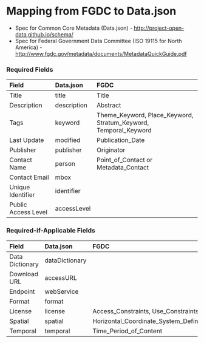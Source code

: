 # Mapping from FGDC to Data.json

- Spec for Common Core Metadata (Data.json) - http://project-open-data.github.io/schema/
- Spec for Federal Government Data Committee (ISO 19115 for North America) - http://www.fgdc.gov/metadata/documents/MetadataQuickGuide.pdf

### Required Fields

| Field | Data.json | FGDC  |
| :------ | :------ | :----- |
|  Title  |  title  |   Title  |
|  Description  |  description  |   Abstract  |
|  Tags  |  keyword  |   Theme_Keyword, Place_Keyword, Stratum_Keyword, Temporal_Keyword  |
|  Last Update  |  modified  |   Publication_Date  |
|  Publisher  |  publisher  |   Originator  |
|  Contact Name  |  person  |   Point_of_Contact or Metadata_Contact |
|  Contact Email  |  mbox  |  |
|  Unique Identifier  |  identifier  |    |
|  Public Access Level  |  accessLevel  |   |

### Required-if-Applicable Fields

| Field | Data.json | FGDC  |
| :------ | :------ | :----- |
|  Data Dictionary  |  dataDictionary  |    |
|  Download URL  |  accessURL  |     |
|  Endpoint  |  webService  |     |
|  Format |  format  |     |
|  License  |  license  |   Access_Constraints, Use_Constraints  |
|  Spatial  |  spatial  |   Horizontal_Coordinate_System_Definition  |
|  Temporal  |  temporal  |   Time_Period_of_Content  |
